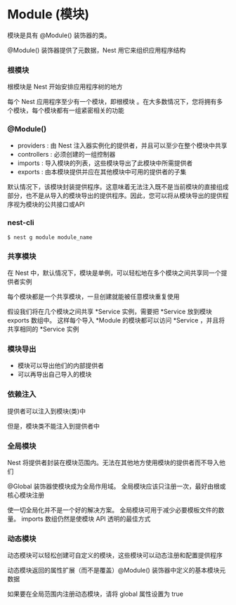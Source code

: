 # Module (模块)
模块是具有 @Module() 装饰器的类。

@Module() 装饰器提供了元数据，Nest 用它来组织应用程序结构


### 根模块
根模块是 Nest 开始安排应用程序树的地方

每个 Nest 应用程序至少有一个模块，即根模块 。在大多数情况下，您将拥有多个模块，每个模块都有一组紧密相关的功能


### @Module()
* providers : 由 Nest 注入器实例化的提供者，并且可以至少在整个模块中共享
* controllers : 必须创建的一组控制器
* imports : 导入模块的列表，这些模块导出了此模块中所需提供者
* exports : 由本模块提供并应在其他模块中可用的提供者的子集

默认情况下，该模块封装提供程序。这意味着无法注入既不是当前模块的直接组成部分，也不是从导入的模块导出的提供程序。因此，您可以将从模块导出的提供程序视为模块的公共接口或API


### nest-cli
```shell
$ nest g module module_name
```


### 共享模块
在 Nest 中，默认情况下，模块是单例，可以轻松地在多个模块之间共享同一个提供者实例

每个模块都是一个共享模块，一旦创建就能被任意模块重复使用

假设我们将在几个模块之间共享 *Service 实例，需要把 *Service 放到模块 exports 数组中。
这样每个导入 *Module 的模块都可以访问 *Service ，并且将共享相同的 *Service 实例


### 模块导出
* 模块可以导出他们的内部提供者
* 可以再导出自己导入的模块


### 依赖注入
提供者可以注入到模块(类)中

但是，模块类不能注入到提供者中


### 全局模块
Nest 将提供者封装在模块范围内。无法在其他地方使用模块的提供者而不导入他们

@Global 装饰器使模块成为全局作用域。 全局模块应该只注册一次，最好由根或核心模块注册

使一切全局化并不是一个好的解决方案。 全局模块可用于减少必要模板文件的数量。 imports 数组仍然是使模块 API 透明的最佳方式


### 动态模块
动态模块可以轻松创建可自定义的模块，这些模块可以动态注册和配置提供程序

动态模块返回的属性扩展（而不是覆盖）@Module() 装饰器中定义的基本模块元数据

如果要在全局范围内注册动态模块，请将 global 属性设置为 true



















